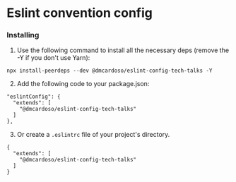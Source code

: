 # Eslint convention config

### Installing

1. Use the following command to install all the necessary deps (remove the -Y if you don't use Yarn):

```
npx install-peerdeps --dev @dmcardoso/eslint-config-tech-talks -Y
```

2. Add the following code to your package.json:

```
"eslintConfig": {
  "extends": [
    "@dmcardoso/eslint-config-tech-talks"
  ]
},
```

3. Or create a `.eslintrc` file of your project's directory.

```
{
  "extends": [
    "@dmcardoso/eslint-config-tech-talks"
  ]
}
```
